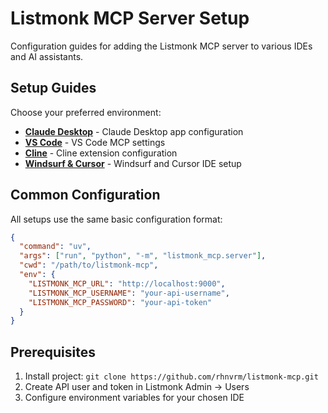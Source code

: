 # Listmonk MCP Server Setup

Configuration guides for adding the Listmonk MCP server to various IDEs and AI assistants.

## Setup Guides

Choose your preferred environment:

- **[Claude Desktop](./claude-desktop.md)** - Claude Desktop app configuration
- **[VS Code](./vscode.md)** - VS Code MCP settings  
- **[Cline](./cline.md)** - Cline extension configuration
- **[Windsurf & Cursor](./windsurf-cursor.md)** - Windsurf and Cursor IDE setup

## Common Configuration

All setups use the same basic configuration format:

```json
{
  "command": "uv",
  "args": ["run", "python", "-m", "listmonk_mcp.server"],
  "cwd": "/path/to/listmonk-mcp",
  "env": {
    "LISTMONK_MCP_URL": "http://localhost:9000",
    "LISTMONK_MCP_USERNAME": "your-api-username", 
    "LISTMONK_MCP_PASSWORD": "your-api-token"
  }
}
```

## Prerequisites

1. Install project: `git clone https://github.com/rhnvrm/listmonk-mcp.git`
2. Create API user and token in Listmonk Admin → Users
3. Configure environment variables for your chosen IDE